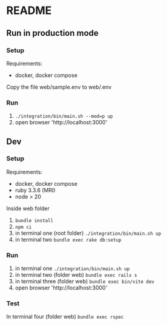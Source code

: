 # README

## Run in production mode

### Setup
Requirements:
- docker, docker compose

Copy the file web/sample.env to web/.env

### Run 
1. ```./integration/bin/main.sh --mod=p up```
2. open browser 'http://localhost:3000'

## Dev

### Setup
Requirements:
- docker, docker compose
- ruby 3.3.6 (MRI)
- node > 20

Inside web folder
1. ```bundle install```
2. ```npm ci```
3. in terminal one (root folder) ```./integration/bin/main.sh up```
4. in terminal two ```bundle exec rake db:setup```

### Run 
1. in terminal one ```./integration/bin/main.sh up```
2. in terminal two (folder web)  ```bundle exec rails s```
3. in terminal three (folder web) ```bundle exec bin/vite dev```
4. open browser 'http://localhost:3000'

### Test

In terminal four (folder web) ```bundle exec rspec```
